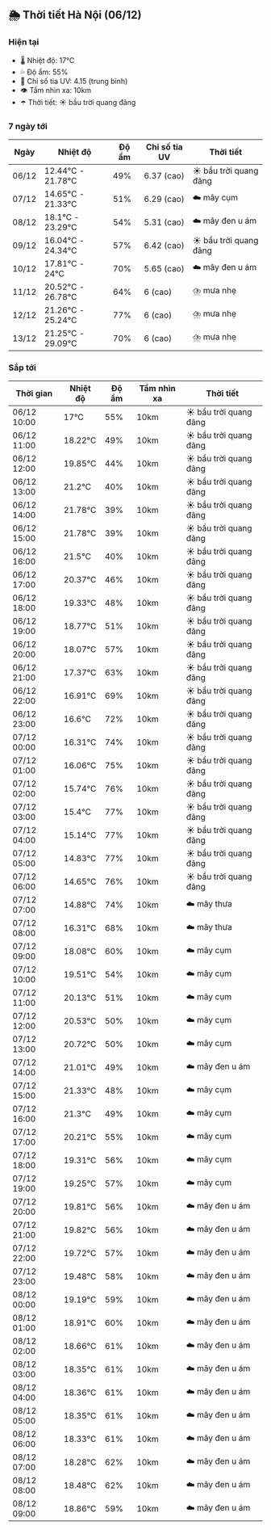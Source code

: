 ## 🌦️ Thời tiết Hà Nội (06/12)

### Hiện tại

- 🌡️ Nhiệt độ: 17℃
- 💦 Độ ẩm: 55%
- 🌟 Chỉ số tia UV: 4.15 (trung bình)
- 👁️ Tầm nhìn xa: 10km
- ☂️ Thời tiết: ☀️ bầu trời quang đãng

### 7 ngày tới

| Ngày | Nhiệt độ | Độ ẩm | Chỉ số tia UV | Thời tiết |
| --- | --- | --- | --- | --- |
| 06/12 | 12.44℃ - 21.78℃ | 49% | 6.37 (cao) | ☀️ bầu trời quang đãng |
| 07/12 | 14.65℃ - 21.33℃ | 51% | 6.29 (cao) | ☁️ mây cụm |
| 08/12 | 18.1℃ - 23.29℃ | 54% | 5.31 (cao) | ☁️ mây đen u ám |
| 09/12 | 16.04℃ - 24.34℃ | 57% | 6.42 (cao) | ☀️ bầu trời quang đãng |
| 10/12 | 17.81℃ - 24℃ | 70% | 5.65 (cao) | ☁️ mây đen u ám |
| 11/12 | 20.52℃ - 26.78℃ | 64% | 6 (cao) | ⛈️ mưa nhẹ |
| 12/12 | 21.26℃ - 25.24℃ | 77% | 6 (cao) | ⛈️ mưa nhẹ |
| 13/12 | 21.25℃ - 29.09℃ | 70% | 6 (cao) | ⛈️ mưa nhẹ |

### Sắp tới

| Thời gian | Nhiệt độ | Độ ẩm | Tầm nhìn xa | Thời tiết |
| --- | --- | --- | --- | --- |
| 06/12 10:00 | 17℃ | 55% | 10km | ☀️ bầu trời quang đãng |
| 06/12 11:00 | 18.22℃ | 49% | 10km | ☀️ bầu trời quang đãng |
| 06/12 12:00 | 19.85℃ | 44% | 10km | ☀️ bầu trời quang đãng |
| 06/12 13:00 | 21.2℃ | 40% | 10km | ☀️ bầu trời quang đãng |
| 06/12 14:00 | 21.78℃ | 39% | 10km | ☀️ bầu trời quang đãng |
| 06/12 15:00 | 21.78℃ | 39% | 10km | ☀️ bầu trời quang đãng |
| 06/12 16:00 | 21.5℃ | 40% | 10km | ☀️ bầu trời quang đãng |
| 06/12 17:00 | 20.37℃ | 46% | 10km | ☀️ bầu trời quang đãng |
| 06/12 18:00 | 19.33℃ | 48% | 10km | ☀️ bầu trời quang đãng |
| 06/12 19:00 | 18.77℃ | 51% | 10km | ☀️ bầu trời quang đãng |
| 06/12 20:00 | 18.07℃ | 57% | 10km | ☀️ bầu trời quang đãng |
| 06/12 21:00 | 17.37℃ | 63% | 10km | ☀️ bầu trời quang đãng |
| 06/12 22:00 | 16.91℃ | 69% | 10km | ☀️ bầu trời quang đãng |
| 06/12 23:00 | 16.6℃ | 72% | 10km | ☀️ bầu trời quang đãng |
| 07/12 00:00 | 16.31℃ | 74% | 10km | ☀️ bầu trời quang đãng |
| 07/12 01:00 | 16.06℃ | 75% | 10km | ☀️ bầu trời quang đãng |
| 07/12 02:00 | 15.74℃ | 76% | 10km | ☀️ bầu trời quang đãng |
| 07/12 03:00 | 15.4℃ | 77% | 10km | ☀️ bầu trời quang đãng |
| 07/12 04:00 | 15.14℃ | 77% | 10km | ☀️ bầu trời quang đãng |
| 07/12 05:00 | 14.83℃ | 77% | 10km | ☀️ bầu trời quang đãng |
| 07/12 06:00 | 14.65℃ | 76% | 10km | ☀️ bầu trời quang đãng |
| 07/12 07:00 | 14.88℃ | 74% | 10km | ☁️ mây thưa |
| 07/12 08:00 | 16.31℃ | 68% | 10km | ☁️ mây thưa |
| 07/12 09:00 | 18.08℃ | 60% | 10km | ☁️ mây cụm |
| 07/12 10:00 | 19.51℃ | 54% | 10km | ☁️ mây cụm |
| 07/12 11:00 | 20.13℃ | 51% | 10km | ☁️ mây cụm |
| 07/12 12:00 | 20.53℃ | 50% | 10km | ☁️ mây cụm |
| 07/12 13:00 | 20.72℃ | 50% | 10km | ☁️ mây cụm |
| 07/12 14:00 | 21.01℃ | 49% | 10km | ☁️ mây đen u ám |
| 07/12 15:00 | 21.33℃ | 48% | 10km | ☁️ mây cụm |
| 07/12 16:00 | 21.3℃ | 49% | 10km | ☁️ mây cụm |
| 07/12 17:00 | 20.21℃ | 55% | 10km | ☁️ mây cụm |
| 07/12 18:00 | 19.31℃ | 56% | 10km | ☁️ mây cụm |
| 07/12 19:00 | 19.25℃ | 57% | 10km | ☁️ mây cụm |
| 07/12 20:00 | 19.81℃ | 56% | 10km | ☁️ mây đen u ám |
| 07/12 21:00 | 19.82℃ | 56% | 10km | ☁️ mây đen u ám |
| 07/12 22:00 | 19.72℃ | 57% | 10km | ☁️ mây đen u ám |
| 07/12 23:00 | 19.48℃ | 58% | 10km | ☁️ mây đen u ám |
| 08/12 00:00 | 19.19℃ | 59% | 10km | ☁️ mây đen u ám |
| 08/12 01:00 | 18.91℃ | 60% | 10km | ☁️ mây đen u ám |
| 08/12 02:00 | 18.66℃ | 61% | 10km | ☁️ mây đen u ám |
| 08/12 03:00 | 18.35℃ | 61% | 10km | ☁️ mây đen u ám |
| 08/12 04:00 | 18.36℃ | 61% | 10km | ☁️ mây đen u ám |
| 08/12 05:00 | 18.35℃ | 61% | 10km | ☁️ mây đen u ám |
| 08/12 06:00 | 18.33℃ | 61% | 10km | ☁️ mây đen u ám |
| 08/12 07:00 | 18.28℃ | 62% | 10km | ☁️ mây đen u ám |
| 08/12 08:00 | 18.48℃ | 62% | 10km | ☁️ mây đen u ám |
| 08/12 09:00 | 18.86℃ | 59% | 10km | ☁️ mây đen u ám |
